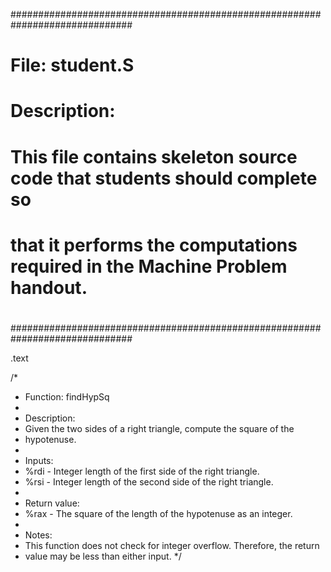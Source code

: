##############################################################################
#
# File: student.S
#
# Description:
#   This file contains skeleton source code that students should complete so
#   that it performs the computations required in the Machine Problem handout.
#
##############################################################################

.text

/*
 * Function: findHypSq
 *
 * Description:
 *  Given the two sides of a right triangle, compute the square of the
 *  hypotenuse.
 *
 * Inputs:
 *  %rdi - Integer length of the first side of the right triangle.
 *  %rsi - Integer length of the second side of the right triangle.
 *
 * Return value:
 *  %rax - The square of the length of the hypotenuse as an integer.
 *
 * Notes:
 *  This function does not check for integer overflow.  Therefore, the return
 *  value may be less than either input.
 */
